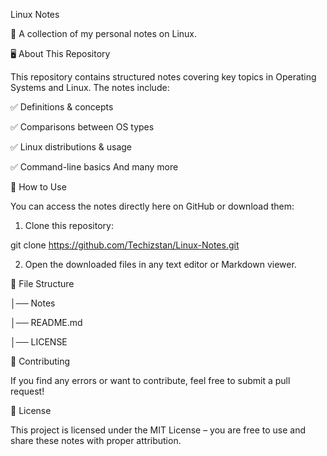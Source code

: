 Linux Notes

📌 A collection of my personal notes on Linux.

🖥️ About This Repository

This repository contains structured notes covering key topics in Operating Systems and Linux. The notes include:

✅ Definitions & concepts

✅ Comparisons between OS types

✅ Linux distributions & usage

✅ Command-line basics And many more 

🚀 How to Use

You can access the notes directly here on GitHub or download them:

1. Clone this repository:

git clone https://github.com/Techizstan/Linux-Notes.git

2. Open the downloaded files in any text editor or Markdown viewer.

📂 File Structure

│── Notes

│── README.md

│── LICENSE 

🤝 Contributing

If you find any errors or want to contribute, feel free to submit a pull request!

📜 License

This project is licensed under the MIT License – you are free to use and share these notes with proper attribution.

